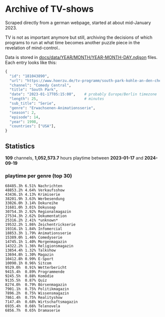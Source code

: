 # Archive of TV-shows

Scraped directly from a german webpage, started at about mid-January 2023.

TV is not as important anymore but still, archiving the decisions of which programs to run at what time
becomes another puzzle piece in the revelation of mind-control.. 

Data is stored in [docs/data/YEAR/MONTH/YEAR-MONTH-DAY.ndjson](docs/data/) files. 
Each entry looks like this:

```python
{
  "id": "181043890", 
  "url": "https://www.hoerzu.de/tv-programm/south-park-kohle-an-den-chefkoch/bid_181043890/", 
  "channel": "Comedy Central", 
  "title": "South Park", 
  "date": "2023-01-17T05:15:00",    # probably Europe/Berlin timezone 
  "length": 25,                     # minutes 
  "sub_title": "Serie", 
  "genre": "Erwachsenen-Animationsserie", 
  "season": 2, 
  "episode": 14, 
  "year": 1998, 
  "countries": ["USA"],
}
```

## Statistics

**109** channels, **1,052,573.7** hours playtime between **2023-01-17** and **2024-09-19**


### playtime per genre (top 30)

    68485.3h 6.51% Nachrichten
    48853.2h 4.64% Verkaufsshow
    43436.1h 4.13% Krimiserie
    38201.9h 3.63% Werbesendung
    33026.0h 3.14% Dokureihe
    31681.0h 3.01% Dokusoap
    30754.3h 2.92% Regionalmagazin
    27534.3h 2.62% Dokumentation
    25316.2h 2.41% *unknown*
    19532.2h 1.86% Zeichentrickserie
    19316.1h 1.84% Infomercial
    18853.3h 1.79% Animationsserie
    15389.0h 1.46% Comedyserie
    14745.1h 1.40% Morgenmagazin
    14322.2h 1.36% Religionsmagazin
    13854.4h 1.32% Talkshow
    13694.8h 1.30% Magazin
    10412.8h 0.99% E-Sport
    10090.1h 0.96% Sitcom
    9529.0h  0.91% Wetterbericht
    9415.4h  0.89% Programmende
    9245.5h  0.88% Komödie
    9135.5h  0.87% Quiz
    8274.0h  0.79% Börsenmagazin
    7901.1h  0.75% Politikmagazin
    7896.2h  0.75% Wissensmagazin
    7861.4h  0.75% Realityshow
    7147.4h  0.68% Wirtschaftsmagazin
    6935.4h  0.66% Telenovela
    6856.7h  0.65% Dramaserie
